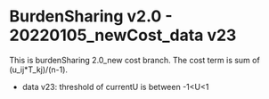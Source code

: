 # BurdenSharing v2.0 - 20220105_newCost_data v23

This is burdenSharing 2.0_new cost branch. The cost term is sum of (u_ij*T_kj)/(n-1).

* data v23: threshold of currentU is between -1<U<1

